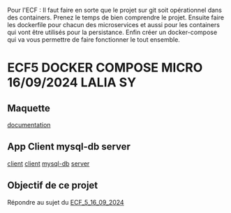 Pour l'ECF : Il faut faire en sorte que le projet sur git soit opérationnel dans des containers. Prenez le temps de bien comprendre le projet. Ensuite faire les dockerfile pour chacun des microservices et aussi pour les containers qui vont être utilisés pour la persistance. Enfin créer un docker-compose qui va vous permettre de faire fonctionner le tout ensemble. 

# ECF5 DOCKER COMPOSE MICRO 16/09/2024 LALIA SY

## Maquette
[documentation](./documentation/)


## App Client mysql-db server
[client](./client/)
[client](./ECF/ECF/ecf_docker_compose_micro/client/)
[mysql-db](./ECF/ECF/ecf_docker_compose_micro/mysql-db/)
[server](./ECF/ECF/ecf_docker_compose_micro/server/)

## Objectif de ce projet
Répondre au sujet du [ECF_5_16_09_2024](./ECF_5_16_09_2024.md/)


